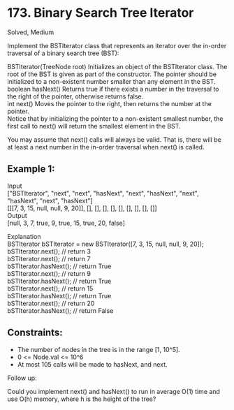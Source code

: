 # 173. Binary Search Tree Iterator
Solved, Medium

Implement the BSTIterator class that represents an iterator over the in-order traversal of a binary search tree (BST):  

BSTIterator(TreeNode root) Initializes an object of the BSTIterator class. The root of the BST is given as part of the constructor. The pointer should be initialized to a non-existent number smaller than any element in the BST.  
boolean hasNext() Returns true if there exists a number in the traversal to the right of the pointer, otherwise returns false.  
int next() Moves the pointer to the right, then returns the number at the pointer.  
Notice that by initializing the pointer to a non-existent smallest number, the first call to next() will return the smallest element in the BST.  

You may assume that next() calls will always be valid. That is, there will be at least a next number in the in-order traversal when next() is called.  

 

Example 1:
---  
Input  
["BSTIterator", "next", "next", "hasNext", "next", "hasNext", "next", "hasNext", "next", "hasNext"]  
[[[7, 3, 15, null, null, 9, 20]], [], [], [], [], [], [], [], [], []]  
Output  
[null, 3, 7, true, 9, true, 15, true, 20, false]  

Explanation  
BSTIterator bSTIterator = new BSTIterator([7, 3, 15, null, null, 9, 20]);  
bSTIterator.next();    // return 3  
bSTIterator.next();    // return 7  
bSTIterator.hasNext(); // return True  
bSTIterator.next();    // return 9  
bSTIterator.hasNext(); // return True  
bSTIterator.next();    // return 15  
bSTIterator.hasNext(); // return True  
bSTIterator.next();    // return 20  
bSTIterator.hasNext(); // return False  
 

Constraints:
---
* The number of nodes in the tree is in the range [1, 10^5].
* 0 <= Node.val <= 10^6
* At most 105 calls will be made to hasNext, and next.
 

Follow up:

Could you implement next() and hasNext() to run in average O(1) time and use O(h) memory, where h is the height of the tree?
